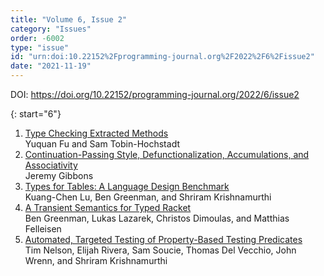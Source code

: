 ```yaml
---
title: "Volume 6, Issue 2"
category: "Issues"
order: -6002
type: "issue"
id: "urn:doi:10.22152%2Fprogramming-journal.org%2F2022%2F6%2Fissue2"
date: "2021-11-19"
---
```

DOI: <https://doi.org/10.22152/programming-journal.org/2022/6/issue2>





{: start="6"}
1. [Type Checking Extracted Methods](/2022/6/6)  
Yuquan Fu and Sam Tobin-Hochstadt
1. [Continuation-Passing Style, Defunctionalization, Accumulations, and Associativity](/2022/6/7)  
Jeremy Gibbons
1. [Types for Tables: A Language Design Benchmark](/2022/6/8)  
Kuang-Chen Lu, Ben Greenman, and Shriram Krishnamurthi
1. [A Transient Semantics for Typed Racket](/2022/6/9)  
Ben Greenman, Lukas Lazarek, Christos Dimoulas, and Matthias Felleisen
1. [Automated, Targeted Testing of Property-Based Testing Predicates](/2022/6/10)  
Tim Nelson, Elijah Rivera, Sam Soucie, Thomas Del Vecchio, John Wrenn, and Shriram Krishnamurthi



